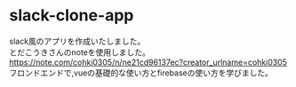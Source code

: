 # slack-clone-app

  slack風のアプリを作成いたしました。  
  とだこうきさんのnoteを使用しました。  
  https://note.com/cohki0305/n/ne21cd96137ec?creator_urlname=cohki0305  
  フロンドエンドで,vueの基礎的な使い方とfirebaseの使い方を学びました。  
  
